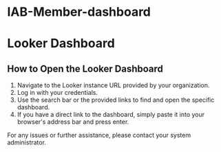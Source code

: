# IAB-Member-dashboard
# Looker Dashboard

## How to Open the Looker Dashboard

1. Navigate to the Looker instance URL provided by your organization.
2. Log in with your credentials.
3. Use the search bar or the provided links to find and open the specific dashboard.
4. If you have a direct link to the dashboard, simply paste it into your browser's address bar and press enter.

For any issues or further assistance, please contact your system administrator.
